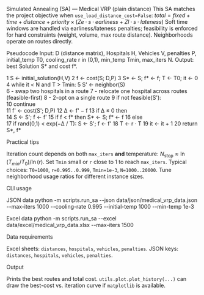 Simulated Annealing (SA) — Medical VRP (plain distance)
This SA matches the project objective when `use_load_distance_cost=False`:
$total = fixed + time + distance + priority\times(Ze·s·earliness + Zl·s·lateness)$
Soft time windows are handled via earliness/lateness penalties; feasibility is enforced for hard constraints (weight, volume, max route distance). Neighborhoods operate on routes directly.

Pseudocode
Input:
  D (distance matrix), Hospitals H, Vehicles V, penalties P,
  initial_temp T0, cooling_rate r in (0,1), min_temp Tmin, max_iters N.
Output: best Solution S* and cost f*.

1  S ← initial_solution(H,V)
2  f ← cost(S; D,P)
3  S* ← S; f* ← f; T ← T0; it ← 0
4  while it < N and T > Tmin:
5      S' ← neighbor(S)                           
6            - swap two hospitals in a route
7            - relocate one hospital across routes (feasible-first)
8            - 2-opt on a single route
9      if not feasible(S'):                      
10         continue  
11     f' ← cost(S'; D,P)
12     Δ ← f' − f
13     if Δ ≤ 0 then  
14         S ← S'; f ← f'
15         if f < f* then S* ← S; f* ← f
16     else                                       
17         if rand(0,1) < exp(−Δ / T): S ← S'; f ← f'
18     T ← r · T 
19     it ← it + 1
20 return S*, f*

Practical tips

Iteration count depends on both `max_iters` **and** temperature:
  $N_\text{stop} \approx \ln(T_{min}/T_0)/\ln(r)$. Set `Tmin` small or `r` close to 1 to reach `max_iters`.
Typical choices: `T0=1000`, `r=0.995..0.999`, `Tmin=1e-3`, `N=1000..20000`.
Tune neighborhood usage ratios for different instance sizes.

CLI usage

JSON data
python -m scripts.run_sa --json data/json/medical_vrp_data.json \
  --max-iters 1000 --cooling-rate 0.995 --initial-temp 1000 --min-temp 1e-3

Excel data
python -m scripts.run_sa --excel data/excel/medical_vrp_data.xlsx --max-iters 1500

Data requirements

Excel sheets: `distances`, `hospitals`, `vehicles`, `penalties`.
JSON keys: `distances`, `hospitals`, `vehicles`, `penalties`.

Output

Prints the best routes and total cost.
`utils.plot.plot_history(...)` can draw the best-cost vs. iteration curve if `matplotlib` is available.
